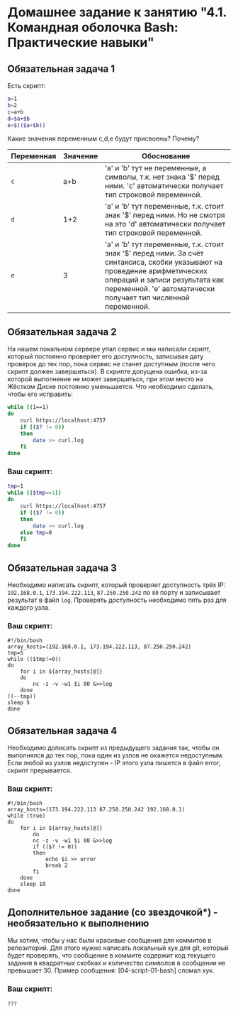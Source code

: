 # Домашнее задание к занятию "4.1. Командная оболочка Bash: Практические навыки"

## Обязательная задача 1

Есть скрипт:
```bash
a=1
b=2
c=a+b
d=$a+$b
e=$(($a+$b))
```

Какие значения переменным c,d,e будут присвоены? Почему?

| Переменная  | Значение | Обоснование |
| ------------- | ------------- | ------------- |
| `c`  | a+b  | 'a' и 'b' тут не переменные, а символы, т.к. нет знака '$' перед ними. 'c' автоматически получает тип строковой переменной.|
| `d`  | 1+2 |  'a' и 'b' тут переменные, т.к. стоит знак '$' перед ними. Но не смотря на это 'd' автоматически получает тип строковой переменной.|
| `e`  | 3  | 'a' и 'b' тут переменные, т.к. стоит знак '$' перед ними. За счёт синтаксиса, скобки указывают на проведение арифметических операций и записи результата как переменной. 'e' автоматически получает тип численной переменной. |


## Обязательная задача 2
На нашем локальном сервере упал сервис и мы написали скрипт, который постоянно проверяет его доступность, записывая дату проверок до тех пор, пока сервис не станет доступным (после чего скрипт должен завершиться). В скрипте допущена ошибка, из-за которой выполнение не может завершиться, при этом место на Жёстком Диске постоянно уменьшается. Что необходимо сделать, чтобы его исправить:
```bash
while ((1==1)
do
	curl https://localhost:4757
	if (($? != 0))
	then
		date >> curl.log
	fi
done
```

### Ваш скрипт:
```bash
tmp=1
while (($tmp==1))
do
	curl https://localhost:4757
	if (($? != 0))
	then
		date >> curl.log
	else tmp=0
	fi
done
```

## Обязательная задача 3
Необходимо написать скрипт, который проверяет доступность трёх IP: `192.168.0.1`, `173.194.222.113`, `87.250.250.242` по `80` порту и записывает результат в файл `log`. Проверять доступность необходимо пять раз для каждого узла.

### Ваш скрипт:
```
#!/bin/bash
array_hosts=(192.168.0.1, 173.194.222.113, 87.250.250.242)
tmp=5
while (($tmp!=0))
do 
	for i in ${array_hosts[@]}
	do
		nc -z -v -w1 $i 80 &>>log
	done
((--tmp))
sleep 5
done
```

## Обязательная задача 4
Необходимо дописать скрипт из предыдущего задания так, чтобы он выполнялся до тех пор, пока один из узлов не окажется недоступным. Если любой из узлов недоступен - IP этого узла пишется в файл error, скрипт прерывается.

### Ваш скрипт:
```
#!/bin/bash
array_hosts=(173.194.222.113 87.250.250.242 192.168.0.1)
while (true)
do
	for i in ${array_hosts[@]}
    	do
		nc -z -v -w1 $i 80 &>>log
		if (($? != 0))
		then
			echo $i >> error
			break 2
		fi
	done
	sleep 10
done
```

## Дополнительное задание (со звездочкой*) - необязательно к выполнению

Мы хотим, чтобы у нас были красивые сообщения для коммитов в репозиторий. Для этого нужно написать локальный хук для git, который будет проверять, что сообщение в коммите содержит код текущего задания в квадратных скобках и количество символов в сообщении не превышает 30. Пример сообщения: \[04-script-01-bash\] сломал хук.

### Ваш скрипт:
```bash
???
```
